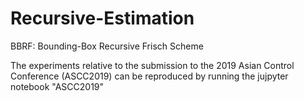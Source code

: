 # Recursive-Estimation

BBRF: Bounding-Box Recursive Frisch Scheme

The experiments relative to the submission to the 2019 Asian Control Conference (ASCC2019) can be reproduced by running the jujpyter notebook "ASCC2019"

